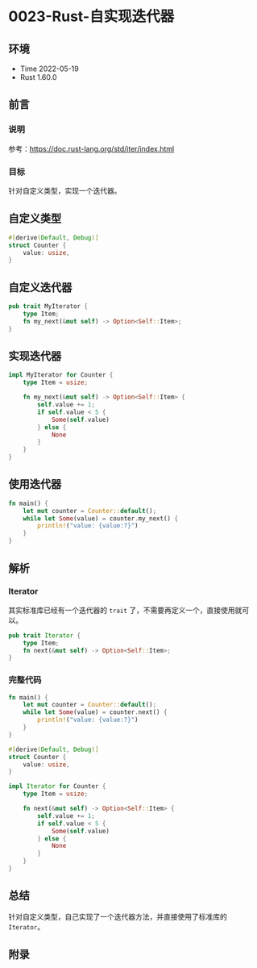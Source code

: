 # 0023-Rust-自实现迭代器

## 环境

- Time 2022-05-19
- Rust 1.60.0

## 前言

### 说明

参考：<https://doc.rust-lang.org/std/iter/index.html>

### 目标

针对自定义类型，实现一个迭代器。

## 自定义类型

```rust
#[derive(Default, Debug)]
struct Counter {
    value: usize,
}
```

## 自定义迭代器

```rust
pub trait MyIterator {
    type Item;
    fn my_next(&mut self) -> Option<Self::Item>;
}
```

## 实现迭代器

```rust
impl MyIterator for Counter {
    type Item = usize;

    fn my_next(&mut self) -> Option<Self::Item> {
        self.value += 1;
        if self.value < 5 {
            Some(self.value)
        } else {
            None
        }
    }
}
```

## 使用迭代器

```rust
fn main() {
    let mut counter = Counter::default();
    while let Some(value) = counter.my_next() {
        println!("value: {value:?}")
    }
}
```

## 解析

### Iterator

其实标准库已经有一个迭代器的 `trait` 了，不需要再定义一个，直接使用就可以。

```rust
pub trait Iterator {
    type Item;
    fn next(&mut self) -> Option<Self::Item>;
}
```

### 完整代码

```rust
fn main() {
    let mut counter = Counter::default();
    while let Some(value) = counter.next() {
        println!("value: {value:?}")
    }
}

#[derive(Default, Debug)]
struct Counter {
    value: usize,
}

impl Iterator for Counter {
    type Item = usize;

    fn next(&mut self) -> Option<Self::Item> {
        self.value += 1;
        if self.value < 5 {
            Some(self.value)
        } else {
            None
        }
    }
}
```

## 总结

针对自定义类型，自己实现了一个迭代器方法，并直接使用了标准库的 `Iterator`。

## 附录
